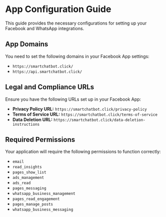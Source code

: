 # App Configuration Guide

This guide provides the necessary configurations for setting up your Facebook and WhatsApp integrations.

## App Domains

You need to set the following domains in your Facebook App settings:

- `https://smartchatbot.click/`
- `https://api.smartchatbot.click/`

## Legal and Compliance URLs

Ensure you have the following URLs set up in your Facebook App:

- **Privacy Policy URL:** `https://smartchatbot.click/privacy-policy`
- **Terms of Service URL:** `https://smartchatbot.click/terms-of-service`
- **Data Deletion URL:** `https://smartchatbot.click/data-deletion-instructions`

## Required Permissions

Your application will require the following permissions to function correctly:

- `email`
- `read_insights`
- `pages_show_list`
- `ads_management`
- `ads_read`
- `pages_messaging`
- `whatsapp_business_management`
- `pages_read_engagement`
- `pages_manage_posts`
- `whatsapp_business_messaging`